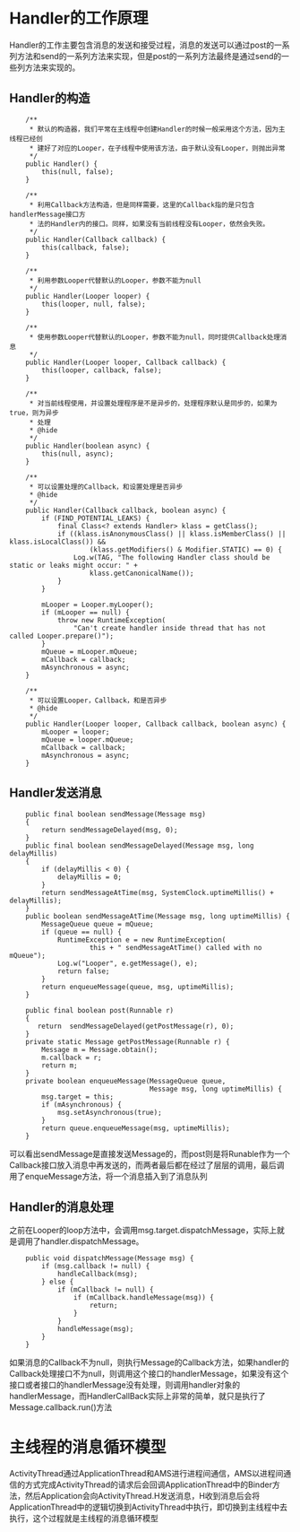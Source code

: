 # Handler的工作原理

Handler的工作主要包含消息的发送和接受过程，消息的发送可以通过post的一系列方法和send的一系列方法来实现，但是post的一系列方法最终是通过send的一些列方法来实现的。

## Handler的构造

```
    /**
     * 默认的构造器，我们平常在主线程中创建Handler的时候一般采用这个方法，因为主线程已经创	
     * 建好了对应的Looper，在子线程中使用该方法，由于默认没有Looper，则抛出异常
     */
    public Handler() {
        this(null, false);
    }

    /**
     * 利用Callback方法构造，但是同样需要，这里的Callback指的是只包含handlerMessage接口方		
     * 法的Handler内的接口。同样，如果没有当前线程没有Looper，依然会失败。
     */
    public Handler(Callback callback) {
        this(callback, false);
    }

    /**
     * 利用参数Looper代替默认的Looper，参数不能为null
     */
    public Handler(Looper looper) {
        this(looper, null, false);
    }

    /**
     * 使用参数Looper代替默认的Looper，参数不能为null，同时提供Callback处理消息
     */
    public Handler(Looper looper, Callback callback) {
        this(looper, callback, false);
    }

    /**
     * 对当前线程使用，并设置处理程序是不是异步的，处理程序默认是同步的，如果为true，则为异步	 
     * 处理
     * @hide
     */
    public Handler(boolean async) {
        this(null, async);
    }

    /**
     * 可以设置处理的Callback，和设置处理是否异步
     * @hide
     */
    public Handler(Callback callback, boolean async) {
        if (FIND_POTENTIAL_LEAKS) {
            final Class<? extends Handler> klass = getClass();
            if ((klass.isAnonymousClass() || klass.isMemberClass() || klass.isLocalClass()) &&
                    (klass.getModifiers() & Modifier.STATIC) == 0) {
                Log.w(TAG, "The following Handler class should be static or leaks might occur: " +
                    klass.getCanonicalName());
            }
        }

        mLooper = Looper.myLooper();
        if (mLooper == null) {
            throw new RuntimeException(
                "Can't create handler inside thread that has not called Looper.prepare()");
        }
        mQueue = mLooper.mQueue;
        mCallback = callback;
        mAsynchronous = async;
    }

    /**
     * 可以设置Looper，Callback，和是否异步
     * @hide
     */
    public Handler(Looper looper, Callback callback, boolean async) {
        mLooper = looper;
        mQueue = looper.mQueue;
        mCallback = callback;
        mAsynchronous = async;
    }
```

## Handler发送消息

```
    public final boolean sendMessage(Message msg)
    {
        return sendMessageDelayed(msg, 0);
    }
    public final boolean sendMessageDelayed(Message msg, long delayMillis)
    {
        if (delayMillis < 0) {
            delayMillis = 0;
        }
        return sendMessageAtTime(msg, SystemClock.uptimeMillis() + delayMillis);
    }
    public boolean sendMessageAtTime(Message msg, long uptimeMillis) {
        MessageQueue queue = mQueue;
        if (queue == null) {
            RuntimeException e = new RuntimeException(
                    this + " sendMessageAtTime() called with no mQueue");
            Log.w("Looper", e.getMessage(), e);
            return false;
        }
        return enqueueMessage(queue, msg, uptimeMillis);
    }

    public final boolean post(Runnable r)
    {
       return  sendMessageDelayed(getPostMessage(r), 0);
    }
    private static Message getPostMessage(Runnable r) {
        Message m = Message.obtain();
        m.callback = r;
        return m;
    }
    private boolean enqueueMessage(MessageQueue queue, 
                                   Message msg, long uptimeMillis) {
        msg.target = this;
        if (mAsynchronous) {
            msg.setAsynchronous(true);
        }
        return queue.enqueueMessage(msg, uptimeMillis);
    }
```

可以看出sendMessage是直接发送Message的，而post则是将Runable作为一个Callback接口放入消息中再发送的，而两者最后都在经过了层层的调用，最后调用了enqueMessage方法，将一个消息插入到了消息队列

## Handler的消息处理

之前在Looper的loop方法中，会调用msg.target.dispatchMessage，实际上就是调用了handler.dispatchMessage。

```
    public void dispatchMessage(Message msg) {
        if (msg.callback != null) {
            handleCallback(msg);
        } else {
            if (mCallback != null) {
                if (mCallback.handleMessage(msg)) {
                    return;
                }
            }
            handleMessage(msg);
        }
    }
```

如果消息的Callback不为null，则执行Message的Callback方法，如果handler的Callback处理接口不为null，则调用这个接口的handlerMessage，如果没有这个接口或者接口的handlerMessage没有处理，则调用handler对象的handlerMessage，而HandlerCallBack实际上非常的简单，就只是执行了Message.callback.run\(\)方法

# 主线程的消息循环模型

ActivityThread通过ApplicationThread和AMS进行进程间通信，AMS以进程间通信的方式完成ActivityThread的请求后会回调ApplicationThread中的Binder方法，然后Application会向ActivityThread.H发送消息，H收到消息后会将ApplicationThread中的逻辑切换到ActivityThread中执行，即切换到主线程中去执行，这个过程就是主线程的消息循环模型

